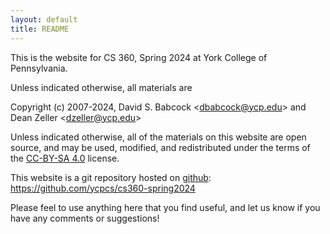 ```yaml
---
layout: default
title: README
---
```


This is the website for CS 360, Spring 2024 at York College of
Pennsylvania.

Unless indicated otherwise, all materials are

Copyright (c) 2007-2024, David S. Babcock &lt;<dbabcock@ycp.edu>&gt; and Dean Zeller &lt;<dzeller@ycp.edu>&gt;

Unless indicated otherwise, all of the materials on this website are open source, and may be used, modified, and redistributed under the terms of the [CC-BY-SA 4.0](http://creativecommons.org/licenses/by-sa/4.0/) license.

This website is a git repository hosted on [github](https://github.com): <https://github.com/ycpcs/cs360-spring2024>

Please feel to use anything here that you find useful,
and let us know if you have any comments or suggestions!
